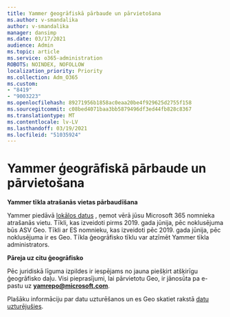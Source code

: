 ```yaml
---
title: Yammer ģeogrāfiskā pārbaude un pārvietošana
ms.author: v-smandalika
author: v-smandalika
manager: dansimp
ms.date: 03/17/2021
audience: Admin
ms.topic: article
ms.service: o365-administration
ROBOTS: NOINDEX, NOFOLLOW
localization_priority: Priority
ms.collection: Adm_O365
ms.custom:
- "8419"
- "9003223"
ms.openlocfilehash: 89271956b1858ac0eaa20be4f929625d2755f158
ms.sourcegitcommit: c08bed4071baa3bb5879496df3ed44fb828c8367
ms.translationtype: MT
ms.contentlocale: lv-LV
ms.lasthandoff: 03/19/2021
ms.locfileid: "51035924"
---
```

# <a name="checking-and-moving-yammer-geo"></a>Yammer ģeogrāfiskā pārbaude un pārvietošana

**Yammer tīkla atrašanās vietas pārbaudīšana**

Yammer piedāvā [lokālos datus](https://docs.microsoft.com/yammer/manage-security-and-compliance/data-residency) , ņemot vērā jūsu Microsoft 365 nomnieka atrašanās vietu. Tīkli, kas izveidoti pirms 2019. gada jūnija, pēc noklusējuma būs ASV Geo. Tīkli ar ES nomnieku, kas izveidoti pēc 2019. gada jūnija, pēc noklusējuma ir es Geo. Tīkla ģeogrāfisko tīklu var atzīmēt Yammer tīkla administrators.

**Pāreja uz citu ģeogrāfisko**

Pēc juridiskā līguma izpildes ir iespējams no jauna piešķirt atšķirīgu ģeogrāfisko daļu. Visi pieprasījumi, lai pārvietotu Geo, ir jānosūta pa e-pastu uz **yamrepo@microsoft.com**.

Plašāku informāciju par datu uzturēšanos un es Geo skatiet rakstā [datu uzturējušies](https://docs.microsoft.com/yammer/manage-security-and-compliance/data-residency).
